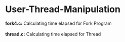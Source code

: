 # User-Thread-Manipulation

<b>fork4.c:</b> Calculating time elapsed for Fork Program
<br><br><b>thread.c:</b> Calculating time elapsed for Thread
